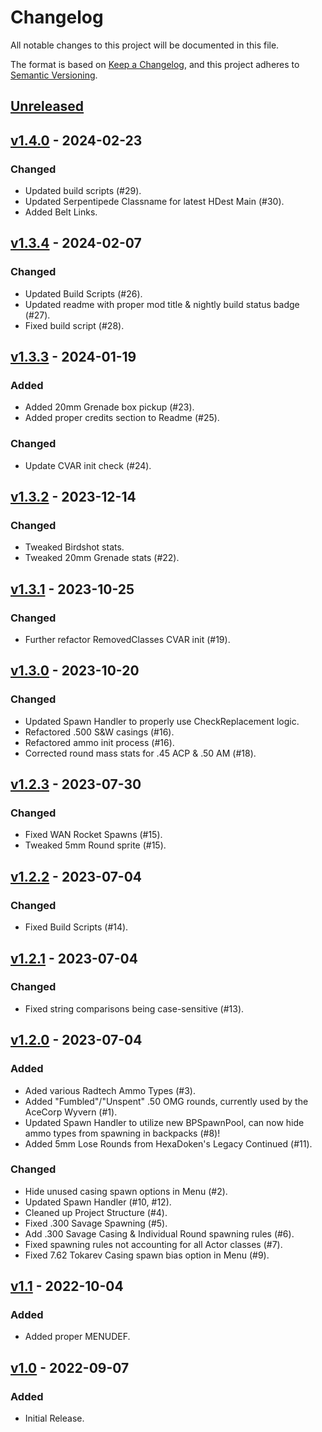 # Changelog

All notable changes to this project will be documented in this file.

The format is based on [Keep a Changelog](https://keepachangelog.com/en/1.1.0/),
and this project adheres to [Semantic Versioning](https://semver.org/spec/v2.0.0.html).

## [Unreleased]

## [v1.4.0] - 2024-02-23

### Changed

-   Updated build scripts (#29).
-   Updated Serpentipede Classname for latest HDest Main (#30).
-   Added Belt Links.

## [v1.3.4] - 2024-02-07

### Changed

-   Updated Build Scripts (#26).
-   Updated readme with proper mod title & nightly build status badge (#27).
-   Fixed build script (#28).

## [v1.3.3] - 2024-01-19

### Added

-   Added 20mm Grenade box pickup (#23).
-   Added proper credits section to Readme (#25).

### Changed

-   Update CVAR init check (#24).

## [v1.3.2] - 2023-12-14

### Changed

-   Tweaked Birdshot stats.
-   Tweaked 20mm Grenade stats (#22).

## [v1.3.1] - 2023-10-25

### Changed

-   Further refactor RemovedClasses CVAR init (#19).

## [v1.3.0] - 2023-10-20

### Changed

-   Updated Spawn Handler to properly use CheckReplacement logic.
-   Refactored .500 S&W casings (#16).
-   Refactored ammo init process (#16).
-   Corrected round mass stats for .45 ACP & .50 AM (#18).

## [v1.2.3] - 2023-07-30

### Changed

-   Fixed WAN Rocket Spawns (#15).
-   Tweaked 5mm Round sprite (#15).

## [v1.2.2] - 2023-07-04

### Changed

-   Fixed Build Scripts (#14).

## [v1.2.1] - 2023-07-04

### Changed

-   Fixed string comparisons being case-sensitive (#13).

## [v1.2.0] - 2023-07-04

### Added

-   Aded various Radtech Ammo Types (#3).
-   Added "Fumbled"/"Unspent" .50 OMG rounds, currently used by the AceCorp Wyvern (#1).
-   Updated Spawn Handler to utilize new BPSpawnPool, can now hide ammo types from spawning in backpacks (#8)!
-   Added 5mm Lose Rounds from HexaDoken's Legacy Continued (#11).

### Changed

-   Hide unused casing spawn options in Menu (#2).
-   Updated Spawn Handler (#10, #12).
-   Cleaned up Project Structure (#4).
-   Fixed .300 Savage Spawning (#5).
-   Add .300 Savage Casing & Individual Round spawning rules (#6).
-   Fixed spawning rules not accounting for all Actor classes (#7).
-   Fixed 7.62 Tokarev Casing spawn bias option in Menu (#9).

## [v1.1] - 2022-10-04

### Added

-   Added proper MENUDEF.

## [v1.0] - 2022-09-07

### Added

-   Initial Release.

[Unreleased]: https://github.com/HDest-Community/HDBulletLib-Recasted/compare/v1.4.0...HEAD

[v1.4.0]: https://github.com/HDest-Community/HDBulletLib-Recasted/compare/v1.3.4...v1.4.0

[v1.3.4]: https://github.com/HDest-Community/HDBulletLib-Recasted/compare/v1.3.3..v1.3.4

[v1.3.3]: https://github.com/HDest-Community/HDBulletLib-Recasted/compare/v1.3.2..v1.3.3

[v1.3.2]: https://github.com/HDest-Community/HDBulletLib-Recasted/compare/v1.3.1..v1.3.2

[v1.3.1]: https://github.com/HDest-Community/HDBulletLib-Recasted/compare/v1.3.0..v1.3.1

[v1.3.0]: https://github.com/HDest-Community/HDBulletLib-Recasted/compare/v1.2.3..v1.3.0

[v1.2.3]: https://github.com/HDest-Community/HDBulletLib-Recasted/compare/v1.2.2..v1.2.3

[v1.2.2]: https://github.com/HDest-Community/HDBulletLib-Recasted/compare/v1.2.1..v1.2.2

[v1.2.1]: https://github.com/HDest-Community/HDBulletLib-Recasted/compare/v1.2.0..v1.2.1

[v1.2.0]: https://github.com/HDest-Community/HDBulletLib-Recasted/compare/v1.1..v1.2.0

[v1.1]: https://github.com/HDest-Community/HDBulletLib-Recasted/compare/v1.0..v1.1

[v1.0]: https://github.com/HDest-Community/HDBulletLib-Recasted/releases/tag/v1.0
